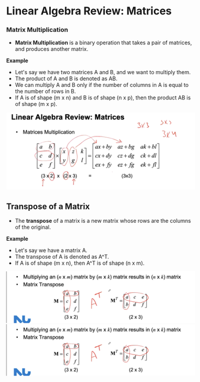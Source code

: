 # Linear Algebra Review: Matrices
### Matrix Multiplication
- **Matrix Multiplication** is a binary operation that takes a pair of matrices, and produces another matrix.

**Example**
- Let's say we have two matrices A and B, and we want to multiply them.
- The product of A and B is denoted as AB.
- We can multiply A and B only if the number of columns in A is equal to the number of rows in B.
- If A is of shape (m x n) and B is of shape (n x p), then the product AB is of shape (m x p).

![alt text](./images/1.png)

## Transpose of a Matrix
- The **transpose** of a matrix is a new matrix whose rows are the columns of the original.

**Example**
- Let's say we have a matrix A.
- The transpose of A is denoted as A^T.
- If A is of shape (m x n), then A^T is of shape (n x m).

![alt text](./images/2.png)
![alt text](./images/2.png)